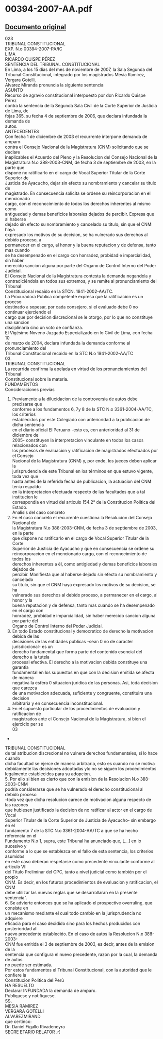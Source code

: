 
00394-2007-AA.pdf
=================
  
[Documento original](https://tc.gob.pe/jurisprudencia/2008/00394-2007-AA.pdf)  
---  
023  
TRIBUNAL CONSTITUCIONAL  
EXP. N.o 00394-2007-PA/IC  
LIMA  
RICARDO QUISPE PÉREZ  
SENTENCIA DEL TRIBUNAL CONSTITUCIONAL  
En Lima, a los 15 dias del mes de noviembre de 2007, la Sala Segunda del  
Tribunal Constitucional, integrado por los magistrados Mesia Ramirez, Vergara Gotelli,  
Alvarez Miranda pronuncia la siguiente sentencia  
ASUNTO  
Recurso de agravio constitucional interpuesto por don Ricardo Quispe Pérez  
contra la sentencia de la Segunda Sala Civil de la Corte Superior de Justicia de Lima, de  
fojas 365, su fecha 4 de septiembre de 2006, que declara infundada la demanda de  
autos.  
ANTECEDENTES  
Çon fecha 1 de diciembre de 2003 el recurrente interpone demanda de amparo  
contra el Consejo Nacional de la Magistratura (CNM) solicitando que se declare  
inaplicables el Acuerdo del Pleno y la Resolucion del Consejo Nacional de la  
Magistratura N.o 388-2003-CNM, de fecha 3 de septiembre de 2003, en la parte que  
dispone no ratificarlo en el cargo de Vocal Superior Titular de la Corte Superior de  
Justicia de Ayacucho, dejar sin efecto su nombramiento y cancelar su titulo de  
magistrado. En consecuencia solicita se ordene su reincorporacion en el mencionado  
cargo, con el reconocimiento de todos los derechos inherentes al mismo como  
antiguedad y demas beneficios laborales dejados de percibir. Expresa que al haberse  
dejado sin efecto su nombramiento y cancelado su titulo, sin que el CNM haya  
expresado los motivos de su decision, se ha vulnerado sus derechos al debido proceso, a  
permanecer en el cargo, al honor y la buena reputacion y de defensa, tanto mas cuando  
se ha desempenado en el cargo con honradez, probidad e imparcialidad, sin haber  
merecido sancion alguna por parte del Organo de Control Interno del Poder Judicial.  
El Consejo Nacional de la Magistratura contesta la demanda negandola y  
contradiciéndola en todos sus extremos, y se remite al pronunciamiento del Tribunal  
Constitucional recaido en la STCN. 1941-2002-AA/TC.  
La Procuradora Publica competente expresa que la ratificacion es un proceso  
destinado a sopesar, por cada consejero, si el evaluado debe 0 no continuar ejerciendo el  
cargo que por decision discrecional se le otorgo, por lo que no constituye una sancion  
disciplinaria sino un voto de confianza.  
El Vigésimo Noveno Juzgado Especializado en lo Civil de Lima, con fecha 10  
de marzo de 2004, declara infundada la demanda conforme al pronunciamiento del  
Tribunal Constitucional recaido en la STC N.o 1941-2002-AA/TC  
03.  
TRIBUNAL CONSTITUCIONAL  
La recurrida confirma la apelada en virtud de los pronunciamientos del Tribunal  
Constitucional sobre la materia.  
FUNDAMENTOS  
Consideraciones previas  
1. Previamente a la dilucidacion de la controversia de autos debe precisarse que  
conforme a los fundamentos 6, 7y 8 de la STC N.o 3361-2004-AA/TC, los criterios  
establecidos por este Colegiado con anterioridad a la publicacion de dicha sentencia  
en el diario oficial El Peruano -esto es, con anterioridad al 31 de diciembre de  
2005- constituyen la interpretacion vinculante en todos los casos relacionados con  
los procesos de evaluacion y ratificacion de magistrados efectuados por el Consejo  
Nacional de la Magistratura (CNM) y, por ende, los jueces deben aplicar la  
jurisprudencia de este Tribunal en los términos en que estuvo vigente, toda vez que  
hasta antes de la referida fecha de publicacion, la actuacion del CNM tenia respaldo  
en la interpretacion efectuada respecto de las facultades que a tal institucion le  
correspondia en virtud del articulo 154.2° de la Constitucion Politica del Estado.  
Analisis del caso concreto  
2. En el caso concreto el recurrente cuestiona la Resolucion del Consejo Nacional de  
la Magistratura N.o 388-2003-CNM, de fecha 3 de septiembre de 2003, en la parte  
que dispone no ratificarlo en el cargo de Vocal Superior Titular de la Corte  
Superior de Justicia de Ayacucho y que en consecuencia se ordene su  
reincorporacion en el mencionado cargo, con el reconocimiento de todos los  
derechos inherentes a él, como antigiedad y demas beneficios laborales dejados de  
percibir. Manifiesta que al haberse dejado sin efecto su nombramiento y cancelado  
su titulo, sin que el CNM haya expresado los motivos de su decision, se ha  
vulnerado sus derechos al debido proceso, a permanecer en el cargo, al honor y la  
buena reputacion y de defensa, tanto mas cuando se ha desempenado en el cargo con  
honradez, probidad e imparcialidad, sin haber merecido sancion alguna por parte del  
Organo de Control Interno del Poder Judicial.  
3. En todo Estado constitucional y democratico de derecho la motivacion debida de las  
decisiones de las entidades publicas -sean 0 no de caracter jurisdiccional- es un  
derecho fundamental que forma parte del contenido esencial del derecho a la tutela  
procesal efectiva. El derecho a la motivacion debida constituye una garantia  
fundamental en los supuestos en que con la decision emitida se afecta de manera  
negativa la esfera 0 situacion juridica de las personas. Asi, toda decision que carezca  
de una motivacion adecuada, suficiente y congruente, constituira una decision  
arbitraria y en consecuencia inconstitucional.  
4. En el supuesto particular de los procedimientos de evaluacion y ratificacion de  
magistrados ante el Consejo Nacional de la Magistratura, si bien el ejercicio per se  
03  
-  
TRIBUNAL CONSTITUCIONAL  
de tal atribucion discrecional no vulnera derechos fundamentales, si lo hace cuando  
dicha facultad se ejerce de manera arbitraria, esto es cuando no se motiva  
debidamente las decisiones adoptadas ylo no se siguen los procedimientos  
legalmente establecidos para su adopcion.  
5. Por ello si bien es cierto que con la emision de la Resolucion N.o 388-2003-CNM  
podria considerarse que se ha vulnerado el derecho constitucional al debido proceso  
-toda vez que dicha resolucion carece de motivacion alguna respecto de las razones  
que hubiesen justificado la decision de no ratificar al actor en el cargo de Vocal  
Superior Titular de la Corte Superior de Justicia de Ayacucho- sin embargo en el  
fundamento 7 de la STC N.o 3361-2004-AA/TC a que se ha hecho referencia en el  
Fundamento N.o 1, supra, este Tribunal ha anunciado que, L...] en lo sucesivo y  
conforme a lo que se establezca en el fallo de esta sentencia, los criterios asumidos  
en este caso deberan respetarse como precedente vinculante conforme al articulo VII  
del Titulo Preliminar del CPC, tanto a nivel judicial como también por el propio  
CNM. Es decir, en los futuros procedimientos de evaluacion y ratificacion, el CNM  
debe utilizar las nuevas reglas que se desarrollaran en la presente sentencia".  
6. Se advierte entonces que se ha aplicado el prospective overruling, que consiste en  
un mecanismo mediante el cual todo cambio en la jurisprudencia no adquiere  
eficacia para el caso decidido sino para los hechos producidos con posterioridad al  
nuevo precedente establecido. En el caso de autos la Resolucion N.o 388-2003-  
CNM fue emitida el 3 de septiembre de 2003, es decir, antes de la emision de la  
sentencia que configura el nuevo precedente, razon por la cual, la demanda de autos  
no puede ser estimada.  
Por estos fundamentos el Tribunal Constitucional, con la autoridad que le confiere la  
Constitucion Politica del Perû  
HA RESUELTO  
Declarar INFUNDADA la demanda de amparo.  
Publiquese y notifiquese.  
SS.  
MESIA RAMIREZ  
VERGARA GOTELLI  
ALVAREZMIRAND  
que certinco:  
Dr. Daniel Figallo Rivadeneyra  
SECRE ETARIO RELATOR .r)